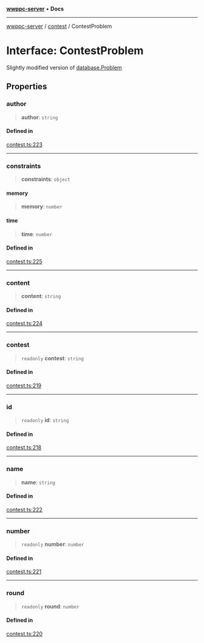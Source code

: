 [**wwppc-server**](../../README.md) • **Docs**

***

[wwppc-server](../../modules.md) / [contest](../README.md) / ContestProblem

# Interface: ContestProblem

Slightly modified version of [database.Problem](../../database/interfaces/Problem.md)

## Properties

### author

> **author**: `string`

#### Defined in

[contest.ts:223](https://github.com/WWPPC/WWPPC-server/blob/64a61903b5a0f4aa306afe641a1ba5b173736b1a/src/contest.ts#L223)

***

### constraints

> **constraints**: `object`

#### memory

> **memory**: `number`

#### time

> **time**: `number`

#### Defined in

[contest.ts:225](https://github.com/WWPPC/WWPPC-server/blob/64a61903b5a0f4aa306afe641a1ba5b173736b1a/src/contest.ts#L225)

***

### content

> **content**: `string`

#### Defined in

[contest.ts:224](https://github.com/WWPPC/WWPPC-server/blob/64a61903b5a0f4aa306afe641a1ba5b173736b1a/src/contest.ts#L224)

***

### contest

> `readonly` **contest**: `string`

#### Defined in

[contest.ts:219](https://github.com/WWPPC/WWPPC-server/blob/64a61903b5a0f4aa306afe641a1ba5b173736b1a/src/contest.ts#L219)

***

### id

> `readonly` **id**: `string`

#### Defined in

[contest.ts:218](https://github.com/WWPPC/WWPPC-server/blob/64a61903b5a0f4aa306afe641a1ba5b173736b1a/src/contest.ts#L218)

***

### name

> **name**: `string`

#### Defined in

[contest.ts:222](https://github.com/WWPPC/WWPPC-server/blob/64a61903b5a0f4aa306afe641a1ba5b173736b1a/src/contest.ts#L222)

***

### number

> `readonly` **number**: `number`

#### Defined in

[contest.ts:221](https://github.com/WWPPC/WWPPC-server/blob/64a61903b5a0f4aa306afe641a1ba5b173736b1a/src/contest.ts#L221)

***

### round

> `readonly` **round**: `number`

#### Defined in

[contest.ts:220](https://github.com/WWPPC/WWPPC-server/blob/64a61903b5a0f4aa306afe641a1ba5b173736b1a/src/contest.ts#L220)
